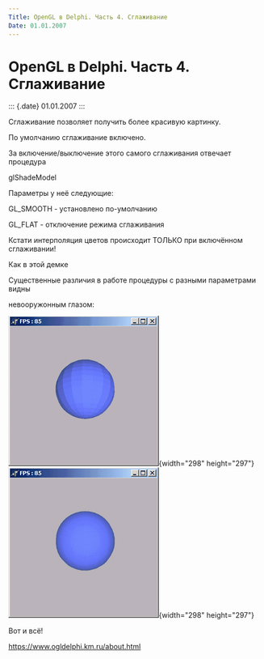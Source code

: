 ```yaml
---
Title: OpenGL в Delphi. Часть 4. Сглаживание
Date: 01.01.2007
---
```



OpenGL в Delphi. Часть 4. Сглаживание
=====================================

::: {.date}
01.01.2007
:::

Сглаживание позволяет получить более красивую картинку.

По умолчанию сглаживание включено.

За включение/выключение этого самого сглаживания отвечает процедура

glShadeModel

Параметры у неё следующие:

   GL\_SMOOTH - установлено по-умолчанию

   GL\_FLAT - отключение режима сглаживания

Кстати интерполяция цветов происходит ТОЛЬКО при включённом сглаживании!

Как в этой демке

Существенные различия в работе процедуры с разными параметрами видны

невооружонным глазом:

![clip0125](/pic/clip0125.png){width="298" height="297"}
![clip0126](/pic/clip0126.png){width="298" height="297"}

Вот и всё!

<https://www.ogldelphi.km.ru/about.html>
